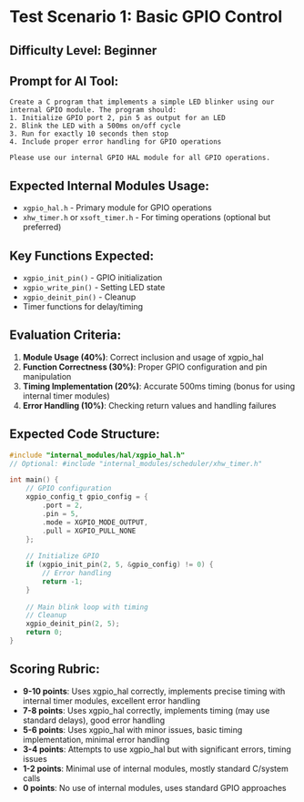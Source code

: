 # Test Scenario 1: Basic GPIO Control

## Difficulty Level: Beginner

## Prompt for AI Tool:
```
Create a C program that implements a simple LED blinker using our internal GPIO module. The program should:
1. Initialize GPIO port 2, pin 5 as output for an LED
2. Blink the LED with a 500ms on/off cycle
3. Run for exactly 10 seconds then stop
4. Include proper error handling for GPIO operations

Please use our internal GPIO HAL module for all GPIO operations.
```

## Expected Internal Modules Usage:
- `xgpio_hal.h` - Primary module for GPIO operations
- `xhw_timer.h` or `xsoft_timer.h` - For timing operations (optional but preferred)

## Key Functions Expected:
- `xgpio_init_pin()` - GPIO initialization
- `xgpio_write_pin()` - Setting LED state
- `xgpio_deinit_pin()` - Cleanup
- Timer functions for delay/timing

## Evaluation Criteria:
1. **Module Usage (40%)**: Correct inclusion and usage of xgpio_hal
2. **Function Correctness (30%)**: Proper GPIO configuration and pin manipulation
3. **Timing Implementation (20%)**: Accurate 500ms timing (bonus for using internal timer modules)
4. **Error Handling (10%)**: Checking return values and handling failures

## Expected Code Structure:
```c
#include "internal_modules/hal/xgpio_hal.h"
// Optional: #include "internal_modules/scheduler/xhw_timer.h"

int main() {
    // GPIO configuration
    xgpio_config_t gpio_config = {
        .port = 2,
        .pin = 5,
        .mode = XGPIO_MODE_OUTPUT,
        .pull = XGPIO_PULL_NONE
    };
    
    // Initialize GPIO
    if (xgpio_init_pin(2, 5, &gpio_config) != 0) {
        // Error handling
        return -1;
    }
    
    // Main blink loop with timing
    // Cleanup
    xgpio_deinit_pin(2, 5);
    return 0;
}
```

## Scoring Rubric:
- **9-10 points**: Uses xgpio_hal correctly, implements precise timing with internal timer modules, excellent error handling
- **7-8 points**: Uses xgpio_hal correctly, implements timing (may use standard delays), good error handling
- **5-6 points**: Uses xgpio_hal with minor issues, basic timing implementation, minimal error handling
- **3-4 points**: Attempts to use xgpio_hal but with significant errors, timing issues
- **1-2 points**: Minimal use of internal modules, mostly standard C/system calls
- **0 points**: No use of internal modules, uses standard GPIO approaches